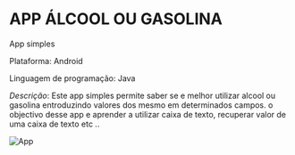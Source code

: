 # APP ÁLCOOL OU GASOLINA
App simples

Plataforma: Android

Linguagem de programação: Java


*Descrição*: Este app simples permite saber se e melhor utilizar alcool ou gasolina entroduzindo valores dos mesmo em determinados campos. o objectivo desse app e aprender a utilizar caixa de texto, recuperar valor de uma caixa de texto etc .. 



![App](https://user-images.githubusercontent.com/26737849/125319174-5e2cfd80-e2ef-11eb-9235-213a2026dd50.PNG)

